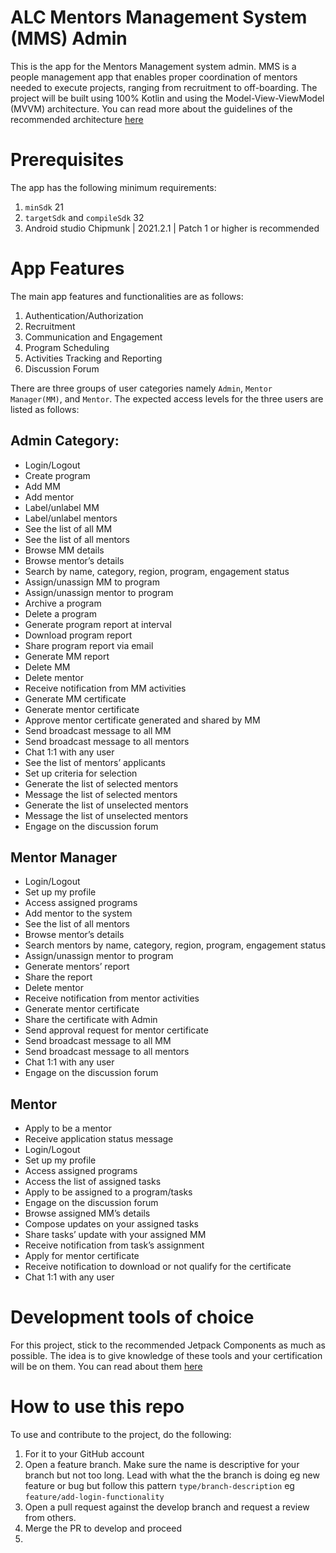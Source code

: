 # ALC Mentors Management System (MMS) Admin

This is the app for the Mentors Management system admin. MMS is a people management app that enables proper 
coordination of mentors needed to execute projects, ranging from recruitment to off-boarding.
The project will be built using 100% Kotlin and using the Model-View-ViewModel (MVVM) architecture.
You can read more about the guidelines of the recommended architecture [here](https://developer.android.com/topic/architecture)

# Prerequisites

The app has the following minimum requirements:
1. `minSdk` 21
2. `targetSdk` and `compileSdk` 32
3. Android studio Chipmunk | 2021.2.1 | Patch 1 or higher is recommended

# App Features

The main app features and functionalities are as follows:
1. Authentication/Authorization 
2. Recruitment
3. Communication and Engagement
4. Program Scheduling
5. Activities Tracking and Reporting
6. Discussion Forum

There are three groups of user categories namely `Admin`, `Mentor Manager(MM)`, and `Mentor`. The expected access levels for the three
users are listed as follows:

## Admin Category:
- Login/Logout
- Create program
- Add MM
- Add mentor
- Label/unlabel MM
- Label/unlabel mentors
- See the list of all MM
- See the list of all mentors
- Browse MM details
- Browse mentor’s details
- Search by name, category, region, program, engagement status
- Assign/unassign MM to program
- Assign/unassign mentor to program
- Archive a program
- Delete a program
- Generate program report at interval
- Download program report
- Share program report via email
- Generate MM report
- Delete MM
- Delete mentor
- Receive notification from MM activities
- Generate MM certificate
- Generate mentor certificate
- Approve mentor certificate generated and shared by MM
- Send broadcast message to all MM
- Send broadcast message to all mentors
- Chat 1:1 with any user
- See the list of mentors’ applicants
- Set up criteria for selection
- Generate the list of selected mentors
- Message the list of selected mentors
- Generate the list of unselected mentors
- Message the list of unselected mentors
- Engage on the discussion forum

##  Mentor Manager
- Login/Logout
- Set up my profile
- Access assigned programs
- Add mentor to the system
- See the list of all mentors
- Browse mentor’s details
- Search mentors by name, category, region, program, engagement status
- Assign/unassign mentor to program
- Generate mentors’ report
- Share the report
- Delete mentor
- Receive notification from mentor activities
- Generate mentor certificate
- Share the certificate with Admin
- Send approval request for  mentor certificate
- Send broadcast message to all MM
- Send broadcast message to all mentors
- Chat 1:1 with any user
- Engage on the discussion forum

##  Mentor
- Apply to be a mentor
- Receive application status message
- Login/Logout
- Set up my profile
- Access assigned programs
- Access the list of assigned tasks
- Apply to be assigned to a program/tasks
- Engage on the discussion forum
- Browse assigned MM’s details
- Compose updates on your assigned tasks
- Share tasks’ update with your assigned MM
- Receive notification from task’s assignment
- Apply for mentor certificate
- Receive notification to download or not qualify for the certificate
- Chat 1:1 with any user


# Development tools of choice

For this project, stick to the recommended Jetpack Components as much as possible. The idea is to give knowledge of these tools
and your certification will be on them. You can read about them [here](https://developer.android.com/jetpack/getting-started)

# How to use this repo

To use and contribute to the project, do the following:
1. For it to your GitHub account
2. Open a feature branch. Make sure the name is descriptive for your branch but not too long. Lead with what the the branch is doing
eg new feature or bug but follow this pattern `type/branch-description` eg `feature/add-login-functionality`
3. Open a pull request against the develop branch and request a review from others.
4. Merge the PR to develop and proceed
5. 
